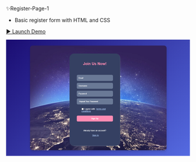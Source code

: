
✨Register-Page-1
- Basic register form with HTML and CSS

[▶️ Launch Demo](https://asaddoost.github.io/Register-Page-1/)

![preview img](/preview.jpg)

